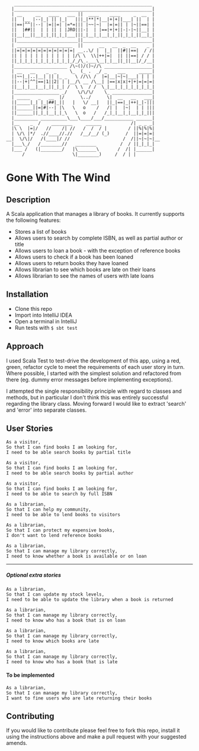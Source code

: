 ```
   ____________________________________________________
  |____________________________________________________|
  | __     __   ____   ___ ||  ____    ____     _  __  |
  ||  |__ |--|_| || |_|   |||_|**|*|__|+|+||___| ||  | |
  ||==|^^||--| |=||=| |=*=||| |~~|~|  |=|=|| | |~||==| |
  ||  |##||  | | || | |JRO|||-|  | |==|+|+||-|-|~||__| |
  ||__|__||__|_|_||_|_|___|||_|__|_|__|_|_||_|_|_||__|_|
  ||_______________________||__________________________|
  | _____________________  ||      __   __  _  __    _ |
  ||=|=|=|=|=|=|=|=|=|=|=| __..\/ |  |_|  ||#||==|  / /|
  || | | | | | | | | | | |/\ \  \\|++|=|  || ||==| / / |
  ||_|_|_|_|_|_|_|_|_|_|_/_/\_.___\__|_|__||_||__|/_/__|
  |____________________ /\~()/()~//\ __________________|
  | __   __    _  _     \_  (_ .  _/ _    ___     _____|
  ||~~|_|..|__| || |_ _   \ //\\ /  |=|__|~|~|___| | | |
  ||--|+|^^|==|1||2| | |__/\ __ /\__| |==|x|x|+|+|=|=|=|
  ||__|_|__|__|_||_|_| /  \ \  / /  \_|__|_|_|_|_|_|_|_|
  |_________________ _/    \/\/\/    \_ _______________|
  | _____   _   __  |/      \../      \|  __   __   ___|
  ||_____|_| |_|##|_||   |   \/ __|   ||_|==|_|++|_|-|||
  ||______||=|#|--| |\   \   o    /   /| |  |~|  | | |||
  ||______||_|_|__|_|_\   \  o   /   /_|_|__|_|__|_|_|||
  |_________ __________\___\____/___/___________ ______|
  |__    _  /    ________     ______           /| _ _ _|
  |\ \  |=|/   //    /| //   /  /  / |        / ||%|%|%|
  | \/\ |*/  .//____//.//   /__/__/ (_)      /  ||=|=|=|
__|  \/\|/   /(____|/ //                    /  /||~|~|~|__
  |___\_/   /________//   ________         /  / ||_|_|_|
  |___ /   (|________/   |\_______\       /  /| |______|
      /                  \|________)     /  / | |

```


# Gone With The Wind

## Description

A Scala application that manages a library of books. It currently supports the following features:

* Stores a list of books
* Allows users to search by complete ISBN, as well as partial author or title
* Allows users to loan a book - with the exception of reference books
* Allows users to check if a book has been loaned
* Allows users to return books they have loaned
* Allows librarian to see which books are late on their loans
* Allows librarian to see the names of users with late loans

## Installation

* Clone this repo
* Import into IntelliJ IDEA
* Open a terminal in IntelliJ
* Run tests with `$ sbt test`

## Approach

I used Scala Test to test-drive the development of this app, using a red, green, refactor cycle to meet the requirements of each user story in turn. Where possible, I started with the simplest solution and refactored from there (eg. dummy error messages before implementing exceptions).

I attempted the single responsibility principle with regard to classes and methods, but in particular I don't think this was entirely successful regarding the library class. Moving forward I would like to extract 'search' and 'error' into separate classes.

## User Stories

```text
As a visitor,
So that I can find books I am looking for,
I need to be able search books by partial title
```

```text
As a visitor,
So that I can find books I am looking for,
I need to be able search books by partial author
```

```text
As a visitor,
So that I can find books I am looking for,
I need to be able to search by full ISBN
```

```text
As a librarian,
So that I can help my community,
I need to be able to lend books to visitors
```

```text
As a librarian,
So that I can protect my expensive books,
I don't want to lend reference books
```

```text
As a librarian,
So that I can manage my library correctly,
I need to know whether a book is available or on loan
```

---

##### Optional extra stories

```text
As a librarian,
So that I can update my stock levels,
I need to be able to update the library when a book is returned
```

```text
As a librarian,
So that I can manage my library correctly,
I need to know who has a book that is on loan
```

```text
As a librarian,
So that I can manage my library correctly,
I need to know which books are late
```

```text
As a librarian,
So that I can manage my library correctly,
I need to know who has a book that is late
```

#### To be implemented

```text
As a librarian,
So that I can manage my library correctly,
I want to fine users who are late returning their books

```

## Contributing

If you would like to contribute please feel free to fork this repo, install it using the instructions above and make a pull request with your suggested amends.


